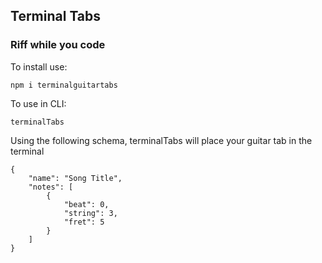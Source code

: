 ## Terminal Tabs

### Riff while you code

To install use:

```
npm i terminalguitartabs
```

To use in CLI:

```
terminalTabs
```

Using the following schema, terminalTabs will place your guitar tab in the terminal

```
{
	"name": "Song Title",
	"notes": [
		{
			"beat": 0,
			"string": 3,
			"fret": 5
		}
	]
}
```

